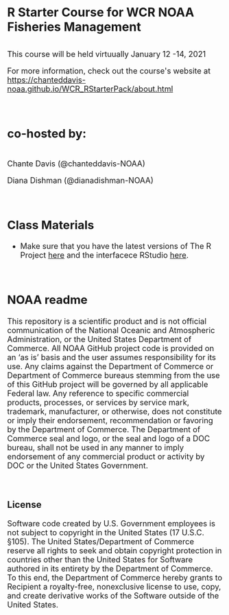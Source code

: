 
<br>

# R Starter Course for WCR NOAA Fisheries Management
<br>
<font size = 4.5> This course will be held virtuually January 12 -14, 2021

For more information, check out the course's website at https://chanteddavis-noaa.github.io/WCR_RStarterPack/about.html

<br>

## co-hosted by:
<br>
Chante Davis (@chanteddavis-NOAA)

Diana Dishman (@dianadishman-NOAA)

<br>

##  Class Materials

- Make sure that you have the latest versions of The R Project [here](https://www.r-project.org/) and the interfacece RStudio [here](https://rstudio.com/). 

<br>

## NOAA readme

This repository is a scientific product and is not official communication of the National Oceanic and Atmospheric Administration, or the United States Department of Commerce. All NOAA GitHub project code is provided on an ‘as is’ basis and the user assumes responsibility for its use. Any claims against the Department of Commerce or Department of Commerce bureaus stemming from the use of this GitHub project will be governed by all applicable Federal law. Any reference to specific commercial products, processes, or services by service mark, trademark, manufacturer, or otherwise, does not constitute or imply their endorsement, recommendation or favoring by the Department of Commerce. The Department of Commerce seal and logo, or the seal and logo of a DOC bureau, shall not be used in any manner to imply endorsement of any commercial product or activity by DOC or the United States Government.

<br>

### License
Software code created by U.S. Government employees is not subject to copyright in the United States (17 U.S.C. §105). The United States/Department of Commerce reserve all rights to seek and obtain copyright protection in countries other than the United States for Software authored in its entirety by the Department of Commerce. To this end, the Department of Commerce hereby grants to Recipient a royalty-free, nonexclusive license to use, copy, and create derivative works of the Software outside of the United States.


